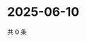 # 2025-06-10

共 0 条

<!-- BEGIN ZHIHUVIDEO -->
<!-- 最后更新时间 Tue Jun 10 2025 10:44:23 GMT+0800 (China Standard Time) -->

<!-- END ZHIHUVIDEO -->
